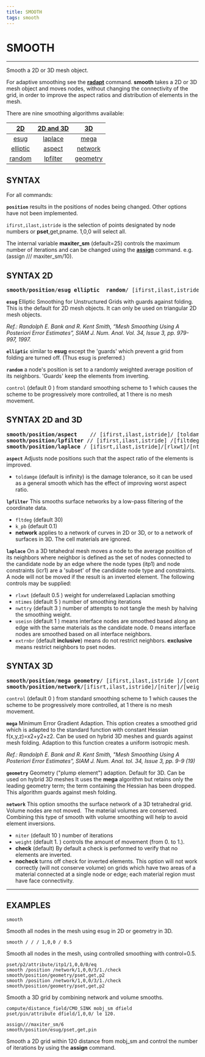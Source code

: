 ```yaml
---
title: SMOOTH
tags: smooth
---
```



# SMOOTH

----------------------

Smooth a 2D or 3D mesh object. 

For adaptive smoothing see the **[radapt](RADAPT.md)** command. **smooth** takes a 2D or 3D mesh object 
and moves nodes, without changing the connectivity of the grid, in order to improve the aspect ratios and distribution of
elements in the mesh.

There are nine smoothing algorithms available:

| &nbsp;[2D](#2d)&nbsp; | [2D and 3D](#2d3d) | &nbsp;[3D](#3d)&nbsp; |
| :--------: | :--------: | :--------: | 
| [esug](#esug) | [laplace](#laplace) | [mega](#mega) |
| [elliptic](#elliptic) | [aspect](#aspect) | [network](#network) |
 [random](#random) |  [lpfilter](#lpfilter) | [geometry](#geometry) |




## SYNTAX 

For all commands:

**`position`** results in the positions of nodes being changed. Other options have not been implemented.

`ifirst,ilast,istride` is the selection of points designated by node numbers or **pset**,get,pname. 1,0,0 will select all.


The internal variable **maxiter_sm** (default=25) controls the maximum number of iterations 
and can be changed using the **[assign](ASSIGN.md)** command. e.g.  (assign /// maxiter_sm/10). 


## SYNTAX 2D  <a name="2d"></a>
<pre>
<b>smooth/position</b>/<b>esug elliptic  random</b>/ [ifirst,ilast,istride ]/[control] 
</pre>

**`esug`** <a name="esug"></a>
 Elliptic Smoothing for Unstructured Grids with guards against folding. This is the default for 2D mesh objects. It can only be used on triangular 2D mesh objects.


*Ref.: Randolph E. Bank and R. Kent Smith, “Mesh Smoothing Using A Posteriori Error Estimates”, SIAM J. Num. Anal. Vol. 34, Issue 3, pp. 979-997, 1997.*


**`elliptic`** <a name="elliptic"></a>
similar to **esug** except the 'guards' which prevent a grid from folding are turned off. (Thus esug is preferred.) 


**`random`** <a name="random"></a>
 a node's position is set to a randomly weighted average position of its neighbors. 'Guards' keep the elements from inverting. 


`control` (default 0 )  from standard smoothing scheme to 1 which causes the scheme to be progressively more controlled, at 1 there is no mesh movement.


## SYNTAX 2D and 3D <a name="2d3d"></a>
<pre>
<b>smooth/position/aspect</b>    // [ifirst,ilast,istride]/ [toldamage] 
<b>smooth/position/lpfilter</b> // [ifirst,ilast,istride] /[filtdeg]/[k_pb]/<b>network</b>
<b>smooth/position/laplace</b> / [ifisrt,ilast,istride]/[rlxwt]/[ntimes]/[nwtty]/[useisn]/[extrnbr] 
</pre>


**`aspect`**  <a name="aspect"></a>
Adjusts node positions such that the aspect ratio of the elements is improved.
  - `toldamge` (default is infinity) is the damage tolerance, so it can be used as a general smooth which has the effect of improving worst aspect ratio.


**`lpfilter`**  <a name="lpfilter"></a>
This smooths surface networks by a low-pass filtering of the coordinate data. 
- `fltdeg` (default 30)
- `k_pb` (default 0.1)
- **network** applies to a network of curves in 2D or 3D, or to a network of surfaces in 3D.  The cell materials are ignored.


**`laplace`**  <a name="laplace"></a>
On a 3D tetahedral mesh moves a node to the average position of its neighbors where neighbor is defined as the set of nodes connected to the candidate node by an edge where the node types (itp1) and node constraints (icr1) are a 'subset' of the candidate node type and constraints.  A node will not be moved if the result is an inverted element. The following controls may be supplied: 
-  `rlxwt` (default 0.5 ) weight for underrelaxed  Laplacian smothing              
-  `ntimes` (default 5 )  number of smoothing iterations  
-  `nwttry` (default 3 )  number of attempts to not tangle the mesh by halving the  smoothing weight.               
-  `useisn` (default 1 )  means interface nodes are smoothed based along an edge with the same materials as the candidate node. 
0 means interface nodes are smoothed based on all interface neighbors.             
- `extrnbr` (default **inclusive**) means do not restrict neighbors.  **exclusive** means restrict neighbors to pset nodes.     


## SYNTAX 3D  <a name="3d"></a> 
<pre>
<b>smooth/position</b>/<b>mega geometry</b>/ [ifirst,ilast,istride ]/[control] 
<b>smooth/position/network</b>/[ifisrt,ilast,istride]/[niter]/[weight]/[<b>check nocheck</b>]
</pre>


`control` (default 0 )  from standard smoothing scheme to 1 which causes the scheme to be progressively more controlled, at 1 there is no mesh movement.


**`mega`**  <a name="mega"></a>
Minimum Error Gradient Adaption. This option creates a smoothed grid which is adapted to the standard function with constant
Hessian f(x,y,z)=x2+y2+z2. Can be used on hybrid 3D meshes and guards against mesh folding. 
Adaption to this function creates a uniform isotropic mesh.

*Ref.: Randolph E. Bank and R. Kent Smith, "Mesh Smoothing Using A Posteriori Error Estimates", SIAM J. Num.  Anal. tol. 34, Issue 3, pp. 9-9 (19)*


**`geometry`**  <a name="geometry"></a>
Geometry ("plump element") adaption. Default for 3D.
Can be used on hybrid 3D meshes It uses the **mega** algorithm but retains only the leading geometry term; 
the term containing the Hessian has been dropped. This algorithm guards against mesh folding.


**`network`**  <a name="network"></a>
This option smooths the surface network of a 3D tetrahedral grid.  Volume nodes are not moved.  
The material volumes are conserved.  Combining this type of smooth with volume smoothing will help to avoid element inversions.
- `niter` (default 10 ) number of iterations
- `weight` (default 1. ) controls the amount of movement (from 0. to 1.). 
- **check** (default) By default a check is performed to verify that no elements are inverted.
- **nocheck** turns off check for inverted elements. This option will not work correctly (will not conserve volume)
on grids which have two areas of a material connected at a single node or edge; each material region must have face connectivity.  


<hr>


## EXAMPLES

```
smooth
```
Smooth all nodes in the mesh using esug in 2D or geometry in 3D.


```
smooth / / / 1,0,0 / 0.5
```
Smooth all nodes in the mesh, using controlled smoothing with control=0.5.


```
pset/p2/attribute/itp1/1,0,0/0/eq
smooth /position /network/1,0,0/3/1./check
smooth/position/geometry/pset,get,p2
smooth /position /network/1,0,0/3/1./check
smooth/position/geometry/pset,get,p2
```
Smooth a 3D grid by combining network and volume smooths.

```
compute/distance_field/CMO_SINK mobj_sm dfield
pset/pin/attribute dfield/1,0,0/ le 120.

assign///maxiter_sm/6                                                           
smooth/position/esug/pset,get,pin
```
Smooth a 2D grid within 120 distance from mobj_sm and control the number of iterations by using the **assign** command.

